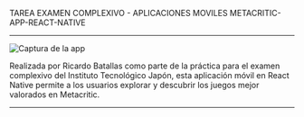 
TAREA EXAMEN COMPLEXIVO - APLICACIONES MOVILES
METACRITIC-APP-REACT-NATIVE

-----------------------------------------------------------------------------------------------------------------------------------------------------------------------------------------------------------------------------------------------------------------------------

![Captura de la app](https://github.com/user-attachments/assets/b2a63d35-718a-483e-b696-b083aee506e3)

Realizada por Ricardo Batallas como parte de la práctica para el examen complexivo del Instituto Tecnológico Japón, esta aplicación móvil en React Native permite a los usuarios explorar y descubrir los juegos mejor valorados en Metacritic.

-----------------------------------------------------------------------------------------------------------------------------------------------------------------------------------------------------------------------------------------------------------------------------
